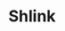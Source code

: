 ---
draft: false
title: Shlink
content:
  id: shlink
  name: Shlink
  logo: /images/applications/others/shlink/logo.png
  website: https://shlink.io/
  iframe_website: /website/applications/others/shlink
  dashboardImage: /images/applications/others/shlink/screenshot-1.png
  short_description: The definitive self-hosted URL shortener
  description: Keep control over all your shortened URLs, by serving them under your own domains, using this simple yet powerful tool.
  features:
    - title: URL shortening
      description: Obviously, Shlink would not be any good if it was not capable of shortening URLs.
    - title: Visit stats
      description: "Track all the visits to your short URLs, including stats like location, visitor's browser or referrer."
    - title: Multi-domain
      description: Serve multiple short domains under the same Shlink instance. You can even use the same custom slugs.
    - title: API-first
      description: Access your shortened URLs from anywhere. Simple authentication and easy to integrate.
  screenshots:
    - /images/applications/others/shlink/screenshot-1.png
    - /images/applications/others/shlink/screenshot-2.png
---